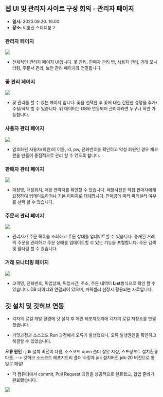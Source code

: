 ## 웹 UI 및 관리자 사이트 구성 회의 - 관리자 페이지

- **일시:** 2023.09.20. 16:00
- **장소:** 이룸관 스터디룸 2

### 관리자 페이지

<img src="https://github.com/donggyunhuh/TeamProject_Flower/blob/main/%EA%B0%9C%EB%B0%9C%EC%9D%BC%EC%A7%80%20%EC%82%AC%EC%A7%84/%EA%B4%80%EB%A6%AC%EC%9E%90%201.png?raw=true"/>

- 전체적인 관리자 페이지 UI입니다. 꽃 관리, 판매자 관리 탭, 사용자 관리, 거래 모니터링, 주문서 관리, 보안 관리 페이지와 연결됩니다.

### 꽃 관리 페이지

<img src="https://github.com/donggyunhuh/TeamProject_Flower/blob/main/%EA%B0%9C%EB%B0%9C%EC%9D%BC%EC%A7%80%20%EC%82%AC%EC%A7%84/%EA%BD%83%20%EA%B4%80%EB%A6%AC%20%ED%8E%98%EC%9D%B4%EC%A7%80.png?raw=true"/>

- 꽃 관리를 할 수 있는 페이지 입니다. 꽃을 선택한 후 꽃에 대한 간단한 설명을 추가/수정/삭제 할 수 있습니다. 위 데이터는 DB와 연동되어 관리자라면 누구나 확인 가능합니다.

### 사용자 관리 페이지

<img src="https://github.com/donggyunhuh/TeamProject_Flower/blob/main/%EA%B0%9C%EB%B0%9C%EC%9D%BC%EC%A7%80%20%EC%82%AC%EC%A7%84/%EC%82%AC%EC%9A%A9%EC%9E%90%20%EA%B4%80%EB%A6%AC.png?raw=true"/>

- 암호화된 사용자(회원)의 이름, id, pw, 전화번호를 확인하고 악성 회원인 경우 체크란을 만들어 중점적으로 관리 할 수 있도록 합니다.

### 판매자 관리 페이지

<img src="https://github.com/donggyunhuh/TeamProject_Flower/blob/main/%EA%B0%9C%EB%B0%9C%EC%9D%BC%EC%A7%80%20%EC%82%AC%EC%A7%84/%ED%8C%90%EB%A7%A4%EC%9E%90%20%EA%B4%80%EB%A6%AC.png?raw=true"/>

- 매장명, 매장위치, 매장 연락처를 확인할 수 있습니다. 매장사진은 직접 판매자에게 요청하여 업데이트하거나 기본 이미지로 대체합니다. 판매량에 따라 파워셀러 여부를 선택 할 수 있습니다.

### 주문서 관리 페이지

<img src="https://github.com/donggyunhuh/TeamProject_Flower/blob/main/%EA%B0%9C%EB%B0%9C%EC%9D%BC%EC%A7%80%20%EC%82%AC%EC%A7%84/%EC%A3%BC%EB%AC%B8%EC%84%9C%20%EA%B4%80%EB%A6%AC.png?raw=true"/>

- 관리자가 주문 목록을 조회하고 주문 상태를 업데이트할 수 있습니다. 중개된 거래의 주문을 관리하고 주문 상태를 업데이트할 수 있는 기능을 포함합니다. 주문 검색 및 필터링 할 수 있습니다.

### 거래 모니터링 페이지

<img src="https://github.com/donggyunhuh/TeamProject_Flower/blob/main/%EA%B0%9C%EB%B0%9C%EC%9D%BC%EC%A7%80%20%EC%82%AC%EC%A7%84/%EA%B1%B0%EB%9E%98%EB%AA%A8%EB%8B%88%ED%84%B0%EB%A7%81.png?raw=true"/>

- 고객명, 전화번호, 픽업날짜, 픽업시간, 주소, 주문 내역이 **List**형식으로 확인 할 수 있습니다. DB 데이터와 연결되어 있으며, 파워셀러 선정시 활용되는 자료입니다.

## 깃 설치 및 깃허브 연동

- 각자의 로컬 개발 환경에 깃 설치 후 메인 레포지토리에 각자의 로컬 저장소를 연결했습니다.

- 커밋과정과 소스코드 Run 과정에서 오류가 발생했으나, 오류 발생원인을 확인하고 해결할 수 있었습니다.

**오류 원인** : jdk 설치 버전이 다름, 소스코드 open 폴더 잘못 지정, 스프링부트 설치환경 다름.
--> 깃허브 소스코드 레포지토리 폴더 수정과 jdk 설치버전 jdk-20 버전으로 통일로 해결!

- 각 컴퓨터에서 commit, Pull Request 과정을 성공적으로 완료했고, 협업 준비가 완료됐습니다.

<img src="https://github.com/donggyunhuh/TeamProject_Flower/blob/main/%EA%B0%9C%EB%B0%9C%EC%9D%BC%EC%A7%80%20%EC%82%AC%EC%A7%84/Pull%20request%20%EC%98%88%EC%8B%9C.png?raw=true"/>
